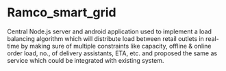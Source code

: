 # Ramco_smart_grid
Central Node.js server and android application used to implement a load balancing algorithm which will distribute load 
between retail outlets in real-time by making sure of multiple constraints like capacity, offline & online order load, no., 
of delivery assistants, ETA, etc. and proposed the same as service which could be integrated with existing system.
